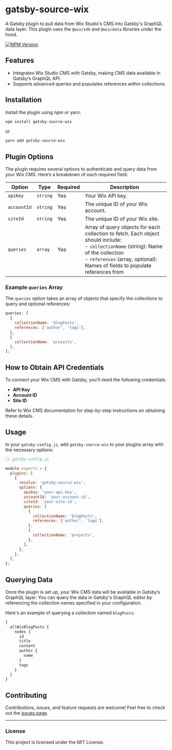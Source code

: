 # gatsby-source-wix

A Gatsby plugin to pull data from Wix Studio's CMS into Gatsby's GraphQL data layer. This plugin uses the `@wix/sdk` and `@wix/data` libraries under the hood.

[![NPM Version](https://img.shields.io/npm/v/gatsby-source-wix.svg)](https://www.npmjs.com/package/gatsby-source-wix)

## Features

- Integrates Wix Studio CMS with Gatsby, making CMS data available in Gatsby’s GraphQL API.
- Supports advanced queries and populates references within collections.

## Installation

Install the plugin using npm or yarn:

```bash
npm install gatsby-source-wix
```

or

```bash
yarn add gatsby-source-wix
```

## Plugin Options

The plugin requires several options to authenticate and query data from your Wix CMS. Here’s a breakdown of each required field:

| Option      | Type     | Required | Description                                                                                                                                                                                                                  |
| ----------- | -------- | -------- | ---------------------------------------------------------------------------------------------------------------------------------------------------------------------------------------------------------------------------- |
| `apiKey`    | `string` | Yes      | Your Wix API key.                                                                                                                                                                                                            |
| `accountId` | `string` | Yes      | The unique ID of your Wix account.                                                                                                                                                                                           |
| `siteId`    | `string` | Yes      | The unique ID of your Wix site.                                                                                                                                                                                              |
| `queries`   | `array`  | Yes      | Array of query objects for each collection to fetch. Each object should include: <br> - `collectionName` (string): Name of the collection <br> - `references` (array, optional): Names of fields to populate references from |

### Example `queries` Array

The `queries` option takes an array of objects that specify the collections to query and optional references:

```js
queries: [
  {
    collectionName: 'blogPosts',
    references: ['author', 'tags'],
  },
  {
    collectionName: 'projects',
  },
];
```

## How to Obtain API Credentials

To connect your Wix CMS with Gatsby, you’ll need the following credentials:

- **API Key**
- **Account ID**
- **Site ID**

Refer to Wix CMS documentation for step-by-step instructions on obtaining these details.

## Usage

In your `gatsby-config.js`, add `gatsby-source-wix` to your plugins array with the necessary options:

```javascript
// gatsby-config.js

module.exports = {
  plugins: [
    {
      resolve: 'gatsby-source-wix',
      options: {
        apiKey: 'your-api-key',
        accountId: 'your-account-id',
        siteId: 'your-site-id',
        queries: [
          {
            collectionName: 'blogPosts',
            references: ['author', 'tags'],
          },
          {
            collectionName: 'projects',
          },
        ],
      },
    },
  ],
};
```

## Querying Data

Once the plugin is set up, your Wix CMS data will be available in Gatsby’s GraphQL layer. You can query the data in Gatsby's GraphQL editor by referencing the collection names specified in your configuration.

Here's an example of querying a collection named `blogPosts`:

```graphql
{
  allWixBlogPosts {
    nodes {
      id
      title
      content
      author {
        name
      }
      tags
    }
  }
}
```

## Contributing

Contributions, issues, and feature requests are welcome! Feel free to check out the [issues page](https://github.com/AminPainter/gatsby-source-wix/issues).

---

### License

This project is licensed under the MIT License.
